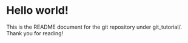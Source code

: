 # Hello world!
This is the README document for the git repository under git_tutorial/.
Thank you for reading!
